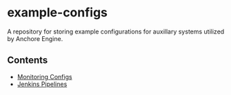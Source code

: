 # example-configs

A repository for storing example configurations for auxillary systems utilized by Anchore Engine.

## Contents

- [Monitoring Configs](./monitoring/README.md)
- [Jenkins Pipelines](./pipelines/jenkins/README.md)